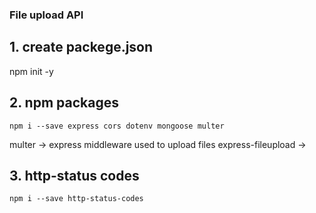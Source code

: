 ### File upload API


## 1. create packege.json
   npm init -y

## 2. npm packages
    npm i --save express cors dotenv mongoose multer

multer -> express middleware used to upload files 
express-fileupload ->


## 3. http-status codes
    npm i --save http-status-codes